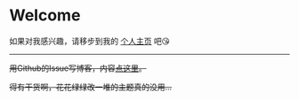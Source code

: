 # Welcome

如果对我感兴趣，请移步到我的 [个人主页](https://qianlei.space) 吧😘

------

~~用Github的Issue写博客，内容[点这里](https://github.com/qianlei90/Blog/issues)。~~

~~得有干货啊，花花绿绿改一堆的主题真的没用...~~
